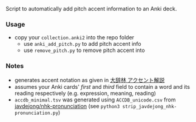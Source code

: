 Script to automatically add pitch accent information to an Anki deck.

### Usage
* copy your `collection.anki2` into the repo folder
    * use `anki_add_pitch.py` to add pitch accent info
    * use `remove_pitch.py` to remove pitch accent into

### Notes
* generates accent notation as given in [大辞林 アクセント解説](https://www.sanseido-publ.co.jp/publ/dicts/daijirin_ac.html)
* assumes your Anki cards' *first* and *third* field to contain a word and its reading respectively (e.g. expression, meaning, reading)
* `accdb_minimal.tsv` was generated using `ACCDB_unicode.csv` from [javdejong/nhk-pronunciation](https://github.com/javdejong/nhk-pronunciation/blob/master/ACCDB_unicode.csv) (see `python3 strip_javdejong_nhk-pronunciation.py`)
